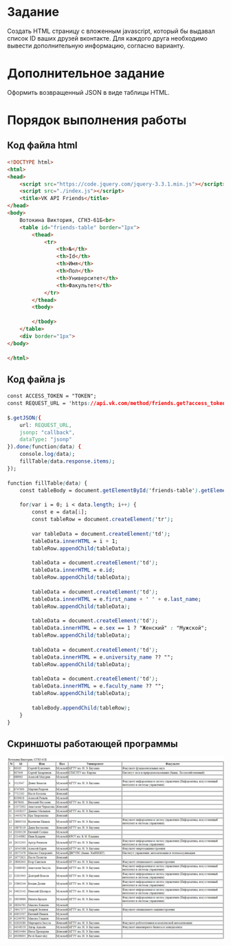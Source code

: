 # Задание
Создать HTML страницу с вложенным javascript, который бы выдавал список ID ваших друзей вконтакте. Для каждого друга необходимо вывести дополнительную информацию, согласно варианту.
# Дополнительное задание 
Оформить возвращенный JSON в виде таблицы HTML.

# Порядок выполнения работы
## Код файла html
```html
<!DOCTYPE html>
<html>
<head>
    <script src="https://code.jquery.com/jquery-3.3.1.min.js"></script>
    <script src="./index.js"></script>
    <title>VK API Friends</title>
</head>
<body>
    Вотокина Виктория, СГН3-61Б<br>
    <table id="friends-table" border="1px">
        <thead>
            <tr>
                <th>№</th>
                <th>Id</th>
                <th>Имя</th>
                <th>Пол</th>
                <th>Университет</th>
                <th>Факультет</th>
            </tr>
        </thead>
        <tbody>

        </tbody>
    </table>
    <div border="1px">
</body>

</html>
```

## Код файла js
```css
const ACCESS_TOKEN = "TOKEN";
const REQUEST_URL = 'https://api.vk.com/method/friends.get?access_token=' + ACCESS_TOKEN + '&v=5.131&fields=nickname,sex,education';

$.getJSON({
    url: REQUEST_URL,
    jsonp: "callback",
    dataType: "jsonp"
}).done(function(data) {
    console.log(data);
    fillTable(data.response.items);
});

function fillTable(data) {
    const tableBody = document.getElementById('friends-table').getElementsByTagName('tbody')[0];

    for(var i = 0; i < data.length; i++) {
        const e = data[i];
        const tableRow = document.createElement('tr');
        
        var tableData = document.createElement('td');
        tableData.innerHTML = i + 1;
        tableRow.appendChild(tableData);

        tableData = document.createElement('td'); 
        tableData.innerHTML = e.id;
        tableRow.appendChild(tableData);

        tableData = document.createElement('td');
        tableData.innerHTML = e.first_name + ' ' + e.last_name;
        tableRow.appendChild(tableData);

        tableData = document.createElement('td');
        tableData.innerHTML = e.sex == 1 ? "Женский" : "Мужской";
        tableRow.appendChild(tableData);

        tableData = document.createElement('td');
        tableData.innerHTML = e.university_name ?? "";
        tableRow.appendChild(tableData);

        tableData = document.createElement('td');
        tableData.innerHTML = e.faculty_name ?? "";
        tableRow.appendChild(tableData);      

        tableBody.appendChild(tableRow);
    }
}
```


## Скриншоты работающей программы
![Список друзей](Lab_3.jpg)